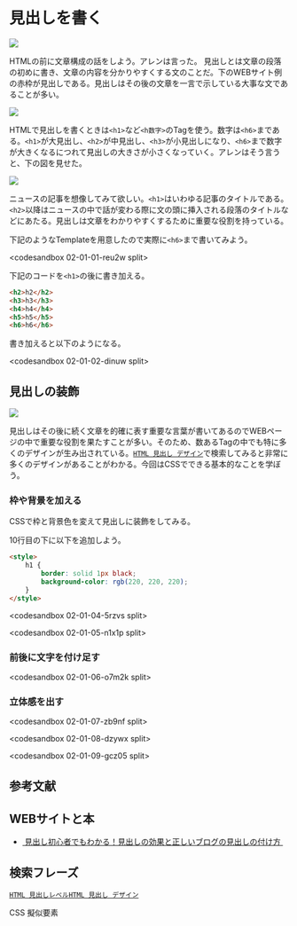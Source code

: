 # 見出しを書く

![][image-1]

HTMLの前に文章構成の話をしよう。アレンは言った。
見出しとは文章の段落の初めに書き、文章の内容を分かりやすくする文のことだ。下のWEBサイト例の赤枠が見出しである。見出しはその後の文章を一言で示している大事な文であることが多い。

![][image-2]

HTMLで見出しを書くときは`<h1>`など`<h数字>`のTagを使う。数字は`<h6>`まである。`<h1>`が大見出し、`<h2>`が中見出し、`<h3>`が小見出しになり、`<h6>`まで数字が大きくなるにつれて見出しの大きさが小さくなっていく。アレンはそう言うと、下の図を見せた。

![][image-3]

ニュースの記事を想像してみて欲しい。`<h1>`はいわゆる記事のタイトルである。`<h2>`以降はニュースの中で話が変わる際に文の頭に挿入される段落のタイトルなどにあたる。見出しは文章をわかりやすくするために重要な役割を持っている。

下記のようなTemplateを用意したので実際に`<h6>`まで書いてみよう。

<codesandbox 02-01-01-reu2w split>

下記のコードを`<h1>`の後に書き加える。

```html
<h2>h2</h2>
<h3>h3</h3>
<h4>h4</h4>
<h5>h5</h5>
<h6>h6</h6>
```

書き加えると以下のようになる。

<codesandbox 02-01-02-dinuw split>

## 見出しの装飾

![][image-4]

見出しはその後に続く文章を的確に表す重要な言葉が書いてあるのでWEBページの中で重要な役割を果たすことが多い。そのため、数あるTagの中でも特に多くのデザインが生み出されている。[`HTML 見出し デザイン`][1]で検索してみると非常に多くのデザインがあることがわかる。今回はCSSでできる基本的なことを学ぼう。

### 枠や背景を加える

CSSで枠と背景色を変えて見出しに装飾をしてみる。

10行目の下に以下を追加しよう。

```html
<style>
	h1 {
		border: solid 1px black;
		background-color: rgb(220, 220, 220);
	}
</style>
```

<codesandbox 02-01-04-5rzvs split>

<codesandbox 02-01-05-n1x1p split>

### 前後に文字を付け足す

<codesandbox 02-01-06-o7m2k split>

### 立体感を出す

<codesandbox 02-01-07-zb9nf split>

<codesandbox 02-01-08-dzywx split>

<codesandbox 02-01-09-gcz05 split>

## 参考文献

## WEBサイトと本

- [ 見出し初心者でもわかる！見出しの効果と正しいブログの見出しの付け方 ][2]

## 検索フレーズ

[`HTML 見出しレベル`][3][`HTML 見出し デザイン`][4]

CSS 擬似要素

[1]:	https://www.google.com/search?q=html+%E8%A6%8B%E5%87%BA%E3%81%97+%E3%83%87%E3%82%B6%E3%82%A4%E3%83%B3
[2]:	https://masudamegumi.com/heading/
[3]:	https://www.google.com/search?q=html+%E8%A6%8B%E5%87%BA%E3%81%97%E3%83%AC%E3%83%99%E3%83%AB
[4]:	https://www.google.com/search?q=html+%E8%A6%8B%E5%87%BA%E3%81%97+%E3%83%87%E3%82%B6%E3%82%A4%E3%83%B3

[image-1]:	https://github.com/kazukitash/static-website-course/raw/master/images/02-h.png
[image-2]:	https://github.com/kazukitash/static-website-course/raw/master/images/02-heading-sample.png
[image-3]:	https://github.com/kazukitash/static-website-course/raw/master/images/02-heading-rule.png
[image-4]:	https://github.com/kazukitash/static-website-course/raw/master/images/02-heading-is-important.png